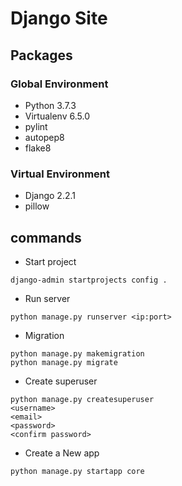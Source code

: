 # Django Site

## Packages

### Global Environment

- Python 3.7.3
- Virtualenv 6.5.0
- pylint
- autopep8
- flake8

### Virtual Environment

- Django 2.2.1
- pillow
## commands

- Start project

```shell
django-admin startprojects config .
```



- Run server

```shell
python manage.py runserver <ip:port>
``` 

- Migration

```shell
python manage.py makemigration
python manage.py migrate
```

- Create superuser

```shell
python manage.py createsuperuser
<username>
<email>
<password>
<confirm password> 
```

- Create a New app

```shell
python manage.py startapp core
```